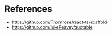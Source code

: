 

# References
* https://github.com/Thornrose/react-ts-scaffold
* https://github.com/lukePeavey/quotable
